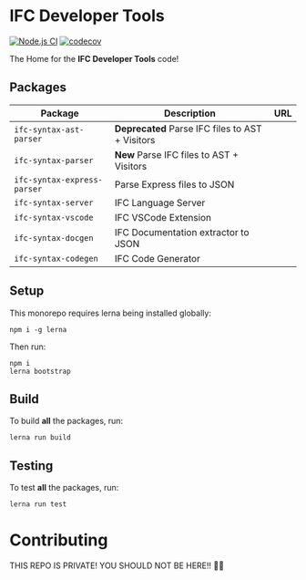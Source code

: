 # IFC Developer Tools

[![Node.js CI](https://github.com/AlanRynne/ifc-tools-monorepo/actions/workflows/node.js.yml/badge.svg)](https://github.com/AlanRynne/ifc-tools-monorepo/actions/workflows/node.js.yml)
[![codecov](https://codecov.io/gh/AlanRynne/ifc-tools-monorepo/branch/main/graph/badge.svg?token=q3UER9BwY3)](https://codecov.io/gh/AlanRynne/ifc-tools-monorepo)

The Home for the **IFC Developer Tools** code!

## Packages

| Package                     | Description                                      | URL |
| --------------------------- | ------------------------------------------------ | :-: |
| `ifc-syntax-ast-parser`     | **Deprecated** Parse IFC files to AST + Visitors |     |
| `ifc-syntax-parser`         | **New** Parse IFC files to AST + Visitors        |     |
| `ifc-syntax-express-parser` | Parse Express files to JSON                      |     |
| `ifc-syntax-server`         | IFC Language Server                              |     |
| `ifc-syntax-vscode`         | IFC VSCode Extension                             |     |
| `ifc-syntax-docgen`         | IFC Documentation extractor to JSON              |     |
| `ifc-syntax-codegen`        | IFC Code Generator                               |     |

## Setup

This monorepo requires lerna being installed globally:

```
npm i -g lerna
```

Then run:

```
npm i
lerna bootstrap
```

## Build

To build **all** the packages, run:

```
lerna run build
```

## Testing

To test **all** the packages, run:

```
lerna run test
```

# Contributing

THIS REPO IS PRIVATE! YOU SHOULD NOT BE HERE!! 🤣🤣
